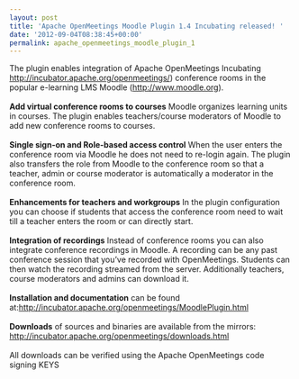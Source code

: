 ```yaml
---
layout: post
title: 'Apache OpenMeetings Moodle Plugin 1.4 Incubating released! '
date: '2012-09-04T08:38:45+00:00'
permalink: apache_openmeetings_moodle_plugin_1
---
```

The plugin enables integration of Apache OpenMeetings Incubating <a href="http://incubator.apache.org/openmeetings/" target="_BLANK">http://incubator.apache.org/openmeetings/</a>) conference rooms in the popular e-learning LMS Moodle (<a href="http://www.moodle.org" target="_BLANK">http://www.moodle.org</a>).
<br/><br/>
<b>Add virtual conference rooms to courses</b> Moodle organizes learning units in courses. The plugin enables teachers/course moderators of Moodle to add new conference rooms to courses.
<br/><br/>
<b>Single sign-on and Role-based access control</b> When the user enters the conference room via Moodle he does not need to re-login again. The plugin also transfers the role from Moodle to the conference room so that a teacher, admin or course moderator is automatically a moderator in the conference room.
<br/><br/>
<b>Enhancements for teachers and workgroups</b> In the plugin configuration you can choose if students that access the conference room need to wait till a teacher enters the room or can directly start.
<br/><br/>
<b>Integration of recordings</b> Instead of conference rooms you can also integrate conference recordings in Moodle. A recording can be any past conference session that you’ve recorded with OpenMeetings. Students can then watch the recording streamed from the server. Additionally teachers, course moderators and admins can download it.
<br/><br/>
<b>Installation and documentation</b> can be found at:<a href="http://incubator.apache.org/openmeetings/MoodlePlugin.html" target="_BLANK">http://incubator.apache.org/openmeetings/MoodlePlugin.html</a>
<br/><br/>
<b>Downloads</b> of sources and binaries are available from the mirrors:
<a href="http://incubator.apache.org/openmeetings/downloads.html" target="_BLANK">http://incubator.apache.org/openmeetings/downloads.html</a>
<br/><br/>
All downloads can be verified using the Apache OpenMeetings code signing KEYS
